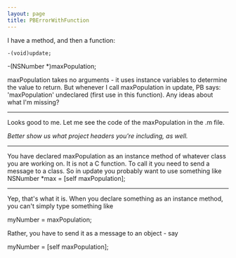 ```yaml
---
layout: page
title: PBErrorWithFunction
---
```


I have a method, and then a function:

    -(void)update;
-(NSNumber *)maxPopulation;

maxPopulation takes no arguments - it uses instance variables to determine the value to return. But whenever I call maxPopulation in update, PB says: 'maxPopulation' undeclared (first use in this function). Any ideas about what I'm missing?

----

Looks good to me.  Let me see the code of the maxPopulation in the .m file.

*Better show us what project headers you're including, as well.*

----

You have declared maxPopulation as an instance method of whatever class you are working on.  It is not a C function.  To call it you need to send a message to a class.  So in update you probably want to use something like NSNumber *max = [self maxPopulation];

----

Yep, that's what it is.  When you declare something as an instance method, you can't simply type something like

    
myNumber = maxPopulation;


Rather, you have to send it as a message to an object - say

    
myNumber = [self maxPopulation];

